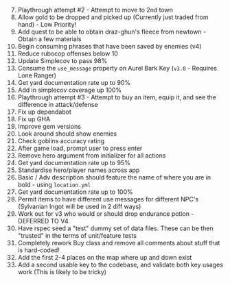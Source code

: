 7) Playthrough attempt #2 - Attempt to move to 2nd town
8) Allow gold to be dropped and picked up (Currently just traded from hand) - Low Priority!
17) Add quest to be able to obtain draz-ghun's fleece from newtown - Obtain a few materials
18) Begin consuming phrases that have been saved by enemies (v4)
19) Reduce rubocop offenses below 10
20) Update Simplecov to pass 98%
21) Consume the `use_message` property on Aurel Bark Key (`v3.0` - Requires Lone Ranger)
22) Get yard documentation rate up to 90%
22) Add in simplecov coverage up 100%
23) Playthrough attempt #3 - Attempt to buy an item, equip it, and see the difference in attack/defense
24) Fix up dependabot
25) Fix up GHA
26) Improve gem versions
27) Look around should show enemies
28) Check goblins accuracy rating
29) After game load, prompt user to press enter
31) Remove hero argument from initializer for all actions
32) Get yard documentation rate up to 95%
32) Standardise hero/player names across app
33) Basic / Adv description should feature the name of where you are in bold - using `location.yml`
4) Get yard documentation rate up to 100%
5) Permit items to have different use messages for different NPC's (Sylvanian Ingot will be used in 2 diff ways)
1) Work out for v3 who would or should drop endurance potion - DEFERRED TO V4
3) Have rspec seed a "test" dummy set of data files. These can be then "trusted" in the terms of
   unit/feature tests
4) Completely rework Buy class and remove all comments about stuff that is hard-coded!
5) Add the first 2-4 places on the map where up and down exist
6) Add a second usable key to the codebase, and validate both key usages work (This is likely to be tricky)
